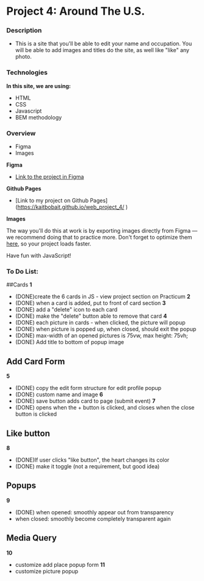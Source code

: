 # Project 4: Around The U.S.

### Description

* This is a site that you'll be able to edit your name and occupation. You will be able to add images and titles do the site, as well like "like" any photo.

### Technologies

**In this site, we are using:**

* HTML
* CSS
* Javascript
* BEM methodology


### Overview

* Figma
* Images

**Figma**

* [Link to the project in Figma](https://www.figma.com/file/mUgu8OSHWE0M6p6vfwmdu9/Sprint-4-Around-The-U.S.-desktop-mobile?node-id=0%3A1)

**Github Pages**
* [Link to my project on Github Pages] (https://kaitbobait.github.io/web_project_4/ )

**Images**

The way you'll do this at work is by exporting images directly from Figma — we recommend doing that to practice more. Don't forget to optimize them [here](https://tinypng.com/), so your project loads faster. 

Have fun with JavaScript!

### To Do List:

##Cards
**1**
* (DONE)create the 6 cards in JS - view project section on Practicum
**2**
* (DONE) when a card is added, put to front of card section
**3**
* (DONE) add a "delete" icon to each card
* (DONE) make the "delete" button able to remove that card
**4**
* (DONE) each picture in cards - when clicked, the picture will popup
* (DONE) when picture is popped up, when closed, should exit the popup
* (DONE) max-width of an opened pictures is 75vw, max height: 75vh;
* (DONE) Add title to bottom of popup image

## Add Card Form
**5**
* (DONE) copy the edit form structure for edit profile popup
* (DONE) custom name and image
**6**
* (DONE) save button adds card to page (submit event)
**7**
* (DONE) opens when the + button is clicked, and closes when the close button is clicked

## Like button
**8**
* (DONE)If user clicks "like button", the heart changes its color
* (DONE) make it toggle (not a requirement, but good idea)

## Popups
**9**
* (DONE) when opened: smoothly appear out from transparency
* when closed: smoothly become completely transparent again

## Media Query 
**10**
* customize add place popup form
**11**
* customize picture popup